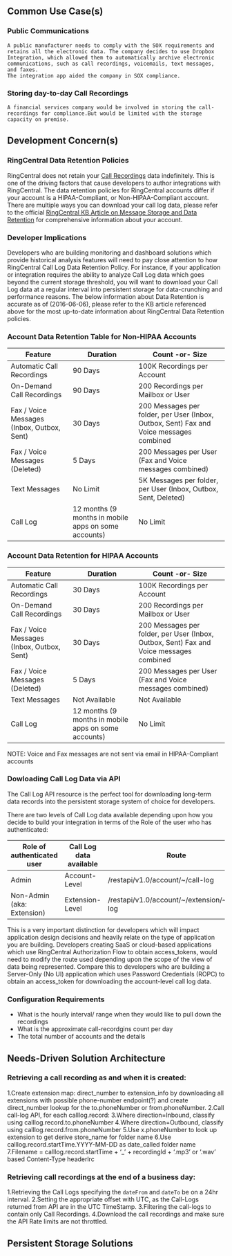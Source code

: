 
## Common Use Case(s)

### Public Communications

    A public manufacturer needs to comply with the SOX requirements and retains all the electronic data. The company decides to use Dropbox Integration, which allowed them to automatically archive electronic communications, such as call recordings, voicemails, text messages, and faxes.
    The integration app aided the company in SOX compliance.

### Storing day-to-day Call Recordings

    A financial services company would be involved in storing the call-recordings for compliance.But would be limited with the storage capacity on premise.


## Development Concern(s)

### RingCentral Data Retention Policies

RingCentral does not retain your [Call Recordings](https://developers.ringcentral.com/api-docs/latest/index.html#!#RefCallLogInfo.html) data indefinitely. This is one of the driving factors that cause developers to author integrations with RingCentral.
The data retention policies for RingCentral accounts differ if your account is a HIPAA-Compliant, or Non-HIPAA-Compliant account. There are multiple ways you can download your call log data, please refer to the official [RingCentral KB Article on Message Storage and Data Retention](http://success.ringcentral.com/articles/en_US/RC_Knowledge_Article/2178#2) for comprehensive information about your account.

### Developer Implications

Developers who are building monitoring and dashboard solutions which provide historical analysis features will need to pay close attention to how RingCentral Call Log Data Retention Policy.
For instance, if your application or integration requires the ability to analyze Call Log data which goes beyond the current storage threshold, you will want to download your Call Log data at a regular interval into persistent storage for data-crunching and performance reasons.
The below information about Data Retention is accurate as of (2016-06-06), please refer to the KB article referenced above for the most up-to-date information about RingCentral Data Retention policies.


### Account Data Retention Table for Non-HIPAA Accounts

| Feature                                    | Duration                                             | Count -or- Size                                                                         |
|--------------------------------------------|------------------------------------------------------|-----------------------------------------------------------------------------------------|
| Automatic Call Recordings                  | 90 Days                                              | 100K Recordings per Account                                                             |
| On-Demand Call Recordings                  | 90 Days                                              | 200 Recordings per Mailbox or User                                                      |
| Fax / Voice Messages (Inbox, Outbox, Sent) | 30 Days                                              | 200 Messages per folder, per User (Inbox, Outbox, Sent) Fax and Voice messages combined |
| Fax / Voice Messages (Deleted)             | 5 Days                                               | 200 Messages per User (Fax and Voice messages combined)                                 |
| Text Messages                              | No Limit                                             | 5K Messages per folder, per User (Inbox, Outbox, Sent, Deleted)                         |
| Call Log                                   | 12 months (9 months in mobile apps on some accounts) | No Limit                                                                                |

### Account Data Retention for HIPAA Accounts

| Feature                                    | Duration                                             | Count -or- Size                                                                         |
|--------------------------------------------|------------------------------------------------------|-----------------------------------------------------------------------------------------|
| Automatic Call Recordings                  | 30 Days                                              | 100K Recordings per Account                                                             |
| On-Demand Call Recordings                  | 30 Days                                              | 200 Recordings per Mailbox or User                                                      |
| Fax / Voice Messages (Inbox, Outbox, Sent) | 30 Days                                              | 200 Messages per folder, per User (Inbox, Outbox, Sent) Fax and Voice messages combined |
| Fax / Voice Messages (Deleted)             | 5 Days                                               | 200 Messages per User (Fax and Voice messages combined)                                 |
| Text Messages                              | Not Available                                        | Not Available                                                                           |
| Call Log                                   | 12 months (9 months in mobile apps on some accounts) | No Limit                                                                                |

NOTE: Voice and Fax messages are not sent via email in HIPAA-Compliant accounts

### Dowloading Call Log Data via API

The Call Log API resource is the perfect tool for downloading long-term data records into the persistent storage system of choice for developers.

There are two levels of Call Log data available depending upon how you decide to build your integration in terms of the Role of the user who has authenticated:

| Role of authenticated user | Call Log data available | Route                                             |
|----------------------------|-------------------------|---------------------------------------------------|
| Admin                      | Account-Level           | /restapi/v1.0/account/~/call-log                  |
| Non-Admin (aka: Extension) | Extension-Level         | /restapi/v1.0/account/~/extension/~/call-log      |

This is a very important distinction for developers which will impact application design decisions and heavily relate on the type of application you are building. Developers creating SaaS or cloud-based applications which use RingCentral Authorization Flow to obtain access_tokens, would need to modify the route used depending upon the scope of the view of data being represented. Compare this to developers who are building a Server-Only (No UI) application which uses Password Credentials (ROPC) to obtain an access_token for downloading the account-level call log data.


### Configuration Requirements

* What is the hourly interval/ range when they would like to pull down the recordings
* What is the approximate call-recordgins count per day
* The total number of accounts and the details

## Needs-Driven Solution Architecture

### Retrieving a call recording as and when it is created:

1.Create extension map: direct_number to extension_info by downloading all extensions with possible phone-number endpoint(?) and create direct_number lookup for the to.phoneNumber or from.phoneNumber.
2.Call call-log API, for each calllog.record:
3.Where direction=Inbound, classify using calllog.record.to.phoneNumber
4.Where direction=Outbound, classify using calllog.record.from.phoneNumber
5.Use x.phoneNumber to look up extension to get derive store_name for folder name
6.Use calllog.record.startTime.YYYY-MM-DD as date_called folder name
7.Filename = calllog.record.startTime + ‘_’ + recordingId + ‘.mp3’ or ‘.wav’ based Content-Type headerlrc

### Retrieving call recordings at the end of a business day:

1.Retrieving the Call Logs specifying the `dateFrom` and `dateTo` be on a 24hr interval.
2.Setting the appropriate offset with UTC, as the Call-Logs returned from API are in the UTC TimeStamp.
3.Filtering the call-logs to contain only Call Recordings.
4.Download the call recordings and make sure the API Rate limits are not throttled.

## Persistent Storage Solutions